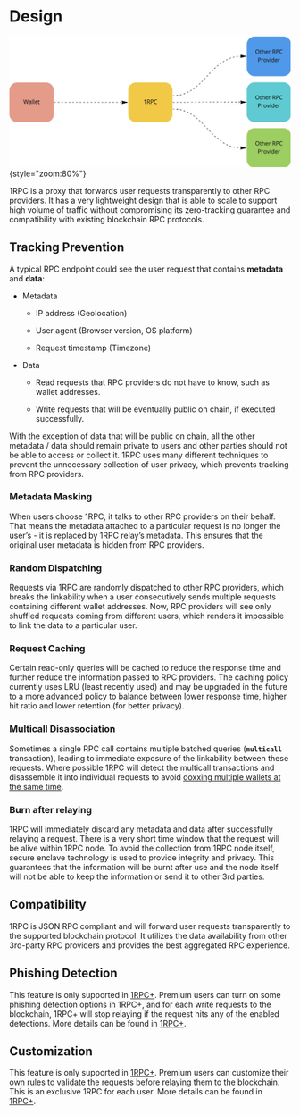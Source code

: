 # Design

![](../assets/1rpc/1rpc.png){style="zoom:80%"}

1RPC is a proxy that forwards user requests transparently to other RPC providers. It has a very lightweight design that is able to scale to support high volume of traffic without compromising its zero-tracking guarantee and compatibility with existing blockchain RPC protocols.

## Tracking Prevention

A typical RPC endpoint could see the user request that contains **metadata** and **data**:

* Metadata

    * IP address (Geolocation)

    * User agent (Browser version, OS platform)

    * Request timestamp (Timezone)

* Data

    * Read requests that RPC providers do not have to know, such as wallet addresses.

    * Write requests that will be eventually public on chain, if executed successfully.

With the exception of data that will be public on chain, all the other metadata / data should remain private to users and other parties should not be able to access or collect it. 1RPC uses many different techniques to prevent the unnecessary collection of user privacy, which prevents tracking from RPC providers.

### Metadata Masking

When users choose 1RPC, it talks to other RPC providers on their behalf. That means the metadata attached to a particular request is no longer the user’s - it is replaced by 1RPC relay’s metadata. This ensures that the original user metadata is hidden from RPC providers.

### Random Dispatching

Requests via 1RPC are randomly dispatched to other RPC providers, which breaks the linkability when a user consecutively sends multiple requests containing different wallet addresses. Now,  RPC providers will see only shuffled requests coming from different users, which renders it impossible to link the data to a particular user.

### Request Caching

Certain read-only queries will be cached to reduce the response time and further reduce the information passed to RPC providers. The caching policy currently uses LRU (least recently used) and may be upgraded in the future to a more advanced policy to balance between lower response time, higher hit ratio and lower retention (for better privacy).

### Multicall Disassociation

Sometimes a single RPC call contains multiple batched queries (**`multicall`** transaction), leading to immediate exposure of the linkability between these requests. Where possible 1RPC will detect the multicall transactions and disassemble it into individual requests to avoid [doxxing multiple wallets at the same time](https://medium.com/hoprnet/derp-example-1-metamask-linkability-6b26ba42072f).

### Burn after relaying

1RPC will immediately discard any metadata and data after successfully relaying a request. There is a very short time window that the request will be alive within 1RPC node. To avoid the collection from 1RPC node itself, secure enclave technology is used to provide integrity and privacy. This guarantees that the information will be burnt after use and the node itself will not be able to keep the information or send it to other 3rd parties.

## Compatibility

1RPC is JSON RPC compliant and will forward user requests transparently to the supported blockchain protocol. It utilizes the data availability from other 3rd-party RPC providers and provides the best aggregated RPC experience.

## Phishing Detection

This feature is only supported in [1RPC+](./1rpc%2B.md). Premium users can turn on some phishing detection options in 1RPC+, and for each write requests to the blockchain, 1RPC+ will stop relaying if the request hits any of the enabled detections. More details can be found in [1RPC+](./1rpc%2B.md).

## Customization

This feature is only supported in [1RPC+](./1rpc%2B.md). Premium users can customize their own rules to validate the requests before relaying them to the blockchain. This is an exclusive 1RPC for each user. More details can be found in [1RPC+](./1rpc%2B.md).
